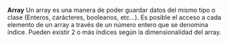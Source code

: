 **Array**
Un array es una manera de poder guardar datos del mismo tipo o clase (Enteros, carácteres, booleanos, etc...). Es posible el acceso a cada elemento de un array a través de un número entero que se denomina índice.
Pueden existir 2 o más índices según la dimensionalidad del array.